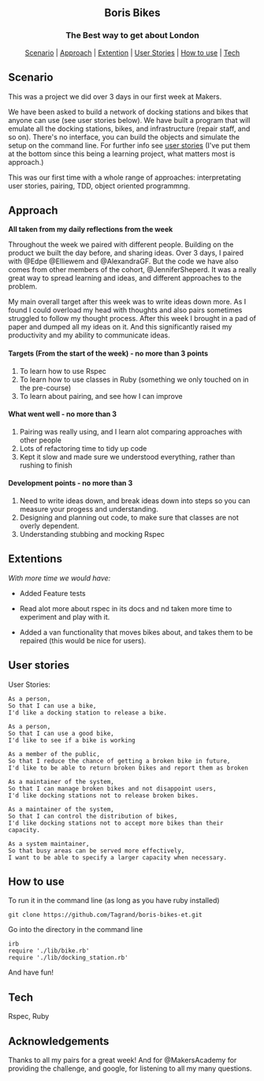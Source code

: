 <h2 align="center"> Boris Bikes </h2>
<h3 align="center"> The Best way to get about London</h3>

 <p align="center">  <a href='#scenario'>Scenario</a> |  <a href='#approach'>Approach</a>   |   <a href='#extentions'>Extention</a> |
 <a href='#user_story'> User Stories</a> |  <a href='#use'>How to use</a>   |   <a href='#tech'>Tech</a>

## Scenario  <a name= "scenario"></a>

This was a project we did over 3 days in our first week at Makers.  

We have been asked to build a network of docking stations and bikes that anyone can use (see user stories below). We have built a program that will emulate all the docking stations, bikes, and infrastructure (repair staff, and so on). There's no interface, you can build the objects and simulate the setup on the command line. For further info see <a href='#user_story'> user stories</a>  (I've put them at the bottom since this being a learning project, what matters most is approach.)

This was our first time with a whole range of approaches: interpretating user stories, pairing, TDD, object oriented programmng.


## Approach <a name= "approach"> </a>

**All taken from my daily reflections from the week**

Throughout the week we paired with different people. Building on the product we built the day before, and sharing ideas. 
Over 3 days, I paired with @Edpe @Elliewem and @AlexandraGF. But the code we have also comes from other members of the cohort, @JenniferSheperd. It was a really great way to spread learning and ideas, and different approaches to the problem. 

My main overall target after this week was to write ideas down more. As I found I could overload my head with thoughts and also pairs sometimes struggled to follow my thought process. After this week I brought in a pad of paper and dumped all my ideas on it. And this significantly raised my productivity and my ability to communicate ideas. 

#### Targets (From the start of the week) - no more than 3 points
1) To learn how to use Rspec
2) To learn how to use classes in Ruby (something we only touched on in the pre-course)
3) To learn about pairing, and see how I can improve

#### What went well - no more than 3
1) Pairing was really using, and I learn alot comparing approaches with other people 
2) Lots of refactoring time to tidy up code
3) Kept it slow and made sure we understood everything, rather than rushing to finish

#### Development points - no more than 3
1) Need to write ideas down, and break ideas down into steps so you can measure your progess and understanding.
2) Designing and planning out code, to make sure that classes are not overly dependent. 
3) Understanding stubbing and mocking Rspec

## Extentions <a name= "extentions"> </a>
*With more time we would have:*
- Added Feature tests

- Read alot more about rspec in its docs and nd taken more time to experiment and play with it. 

- Added a van functionality that moves bikes about, and takes them to be repaired (this would be nice for users). 

## User stories <a name= "user_story"></a>

User Stories:

```
As a person,
So that I can use a bike,
I'd like a docking station to release a bike.

As a person,
So that I can use a good bike,
I'd like to see if a bike is working

As a member of the public,
So that I reduce the chance of getting a broken bike in future,
I'd like to be able to return broken bikes and report them as broken

As a maintainer of the system,
So that I can manage broken bikes and not disappoint users,
I'd like docking stations not to release broken bikes.

As a maintainer of the system,
So that I can control the distribution of bikes,
I'd like docking stations not to accept more bikes than their capacity.

As a system maintainer,
So that busy areas can be served more effectively,
I want to be able to specify a larger capacity when necessary.

```

## How to use  <a name= "use"> </a>

To run it in the command line (as long as you have ruby installed)

```
git clone https://github.com/Tagrand/boris-bikes-et.git
```
Go into the directory in the command line
```
irb 
require './lib/bike.rb'
require './lib/docking_station.rb'
```
And have fun!

## Tech <a name= "tech"> </a>

Rspec, Ruby

## Acknowledgements

Thanks to all my pairs for a great week! And for @MakersAcademy for providing the challenge, and google, for listening to all my many questions.
